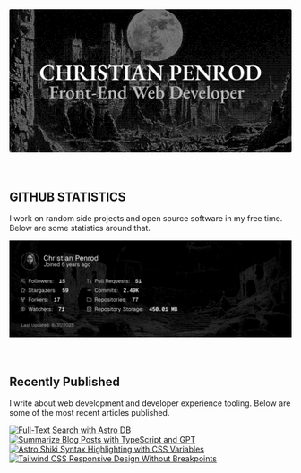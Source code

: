 
<picture>
  <source media="(prefers-color-scheme: dark)" srcset="assets/banner.dark.png?v=ae31f4b8-50b3-4054-a71b-f3c7c274b75e" width="843px" />
  <source media="(prefers-color-scheme: light)" srcset="assets/banner.light.png?v=ae31f4b8-50b3-4054-a71b-f3c7c274b75e" width="843px" />
  <img src="assets/banner.dark.png?v=ae31f4b8-50b3-4054-a71b-f3c7c274b75e" alt="Banner" width="843px" />
</picture>
<br />
<br />
<br />
<h2>GITHUB STATISTICS</h2>
<p>I work on random side projects and open source software in my free time. Below are some statistics around that.</p>
<picture>
  <source media="(prefers-color-scheme: dark)" srcset="assets/statistics.dark.png?v=ae31f4b8-50b3-4054-a71b-f3c7c274b75e" width="843px" />
  <source media="(prefers-color-scheme: light)" srcset="assets/statistics.light.png?v=ae31f4b8-50b3-4054-a71b-f3c7c274b75e" width="843px" />
  <img src="assets/statistics.dark.png?v=ae31f4b8-50b3-4054-a71b-f3c7c274b75e" alt="Github Statistics" width="843px" />
</picture>
<br />
<br />
<br />
<h2>Recently Published</h2>
<p>I write about web development and developer experience tooling. Below are some of the most recent articles published.</p>
<a href="https://christianpenrod.com/blog/full-text-search-with-astro-db"><img src="https://christianpenrod.com/blog/full-text-search-with-astro-db.png?v=ae31f4b8-50b3-4054-a71b-f3c7c274b75e" alt="Full-Text Search with Astro DB" width="421px" /></a>
<a href="https://christianpenrod.com/blog/summarize-blog-posts-with-typescript-and-gpt"><img src="https://christianpenrod.com/blog/summarize-blog-posts-with-typescript-and-gpt.png?v=ae31f4b8-50b3-4054-a71b-f3c7c274b75e" alt="Summarize Blog Posts with TypeScript and GPT" width="421px" /></a>
<a href="https://christianpenrod.com/blog/astro-shiki-syntax-highlighting-with-css-variables"><img src="https://christianpenrod.com/blog/astro-shiki-syntax-highlighting-with-css-variables.png?v=ae31f4b8-50b3-4054-a71b-f3c7c274b75e" alt="Astro Shiki Syntax Highlighting with CSS Variables" width="421px" /></a>
<a href="https://christianpenrod.com/blog/tailwindcss-responsive-design-without-breakpoints"><img src="https://christianpenrod.com/blog/tailwindcss-responsive-design-without-breakpoints.png?v=ae31f4b8-50b3-4054-a71b-f3c7c274b75e" alt="Tailwind CSS Responsive Design Without Breakpoints" width="421px" /></a>
